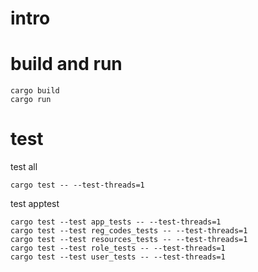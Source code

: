 # intro


# build and run

```
cargo build
cargo run
```

# test

test all

```
cargo test -- --test-threads=1
```

test apptest

```
cargo test --test app_tests -- --test-threads=1
cargo test --test reg_codes_tests -- --test-threads=1
cargo test --test resources_tests -- --test-threads=1
cargo test --test role_tests -- --test-threads=1
cargo test --test user_tests -- --test-threads=1
```

